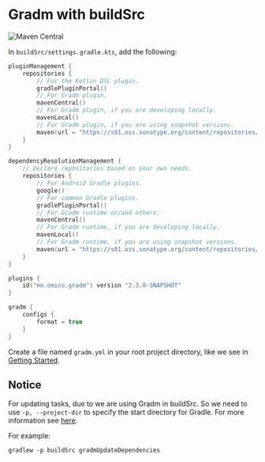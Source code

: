 # Gradm with buildSrc

![Maven Central](https://img.shields.io/maven-central/v/me.omico.gradm/gradm-runtime)

In `buildSrc/settings.gradle.kts`, add the following:

```kotlin
pluginManagement {
    repositories {
        // For the Kotlin DSL plugin.
        gradlePluginPortal()
        // For Gradm plugin.
        mavenCentral()
        // For Gradm plugin, if you are developing locally.
        mavenLocal()
        // For Gradm plugin, if you are using snapshot versions.
        maven(url = "https://s01.oss.sonatype.org/content/repositories/snapshots")
    }
}

dependencyResolutionManagement {
    // Declare repositories based on your own needs.
    repositories {
        // For Android Gradle plugins.
        google()
        // For common Gradle plugins.
        gradlePluginPortal()
        // For Gradm runtime or/and others.
        mavenCentral()
        // For Gradm runtime, if you are developing locally.
        mavenLocal()
        // For Gradm runtime, if you are using snapshot versions.
        maven(url = "https://s01.oss.sonatype.org/content/repositories/snapshots")
    }
}

plugins {
    id("me.omico.gradm") version "2.3.0-SNAPSHOT"
}

gradm {
    configs {
        format = true
    }
}
```

Create a file named `gradm.yml` in your root project directory, like we see in [Getting Started](../gradm-getting-started).

## Notice

For updating tasks, due to we are using Gradm in buildSrc. So we need to use `-p, --project-dir` to specify the start directory for Gradle. For more information see [here](https://discuss.gradle.org/t/running-buildsrc-tasks-from-root-project/22069/2).

For example:

```shell
gradlew -p buildSrc gradmUpdateDependencies
```
